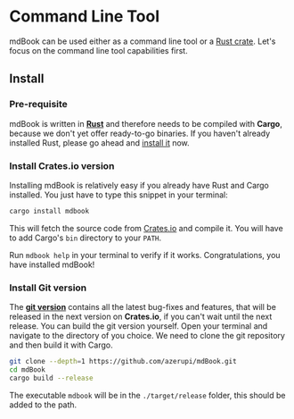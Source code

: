 # Command Line Tool

mdBook can be used either as a command line tool or a [Rust crate](https://crates.io/crates/mdbook).
Let's focus on the command line tool capabilities first.

## Install

### Pre-requisite

mdBook is written in **[Rust](https://www.rust-lang.org/)** and therefore needs to be compiled with **Cargo**, because we don't yet offer ready-to-go binaries. If you haven't already installed Rust, please go ahead and [install it](https://www.rust-lang.org/downloads.html) now.

### Install Crates.io version

Installing mdBook is relatively easy if you already have Rust and Cargo installed. You just have to type this snippet in your terminal:

```bash
cargo install mdbook
```

This will fetch the source code from [Crates.io](https://crates.io/) and compile it. You will have to add Cargo's `bin` directory to your `PATH`.

Run `mdbook help` in your terminal to verify if it works. Congratulations, you have installed mdBook!


### Install Git version

The **[git version](https://github.com/azerupi/mdBook)** contains all the latest bug-fixes and features, that will be released in the next version on **Crates.io**, if you can't wait until the next release. You can build the git version yourself. Open your terminal and navigate to the directory of you choice. We need to clone the git repository and then build it with Cargo.

```bash
git clone --depth=1 https://github.com/azerupi/mdBook.git
cd mdBook
cargo build --release
```

The executable `mdbook` will be in the `./target/release` folder, this should be added to the path.

